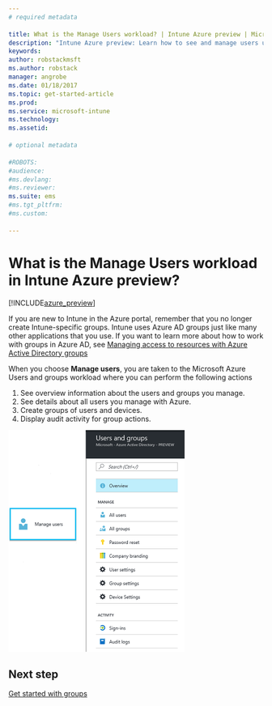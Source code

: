 ```yaml
---
# required metadata

title: What is the Manage Users workload? | Intune Azure preview | Microsoft Docs
description: "Intune Azure preview: Learn how to see and manage users using Microsoft Intune and Azure."
keywords:
author: robstackmsft
ms.author: robstack
manager: angrobe
ms.date: 01/18/2017
ms.topic: get-started-article
ms.prod:
ms.service: microsoft-intune
ms.technology:
ms.assetid:

# optional metadata

#ROBOTS:
#audience:
#ms.devlang:
#ms.reviewer:
ms.suite: ems
#ms.tgt_pltfrm:
#ms.custom:

---
```


# What is the Manage Users workload in Intune Azure preview?


[!INCLUDE[azure_preview](../includes/azure_preview.md)]

If you are new to Intune in the Azure portal, remember that you no longer create Intune-specific groups. Intune uses Azure AD groups just like many other applications that you use.
If you want to learn more about how to work with groups in Azure AD, see [Managing access to resources with Azure Active Directory groups](https://docs.microsoft.com/en-us/azure/active-directory/active-directory-manage-groups)

When you choose **Manage users**, you are taken to the Microsoft Azure Users and groups workload where you can perform the following actions

1. See overview information about the users and groups you manage.
2. See details about all users you manage with Azure.
3. Create groups of users and devices.
4. Display audit activity for group actions.

![Manage users workload](./media/manage-users.png)


## Next step

[Get started with groups](/intune-azure/manage-users/get-started-with-groups)